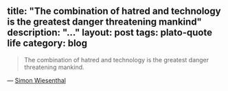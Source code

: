 title: "The combination of hatred and technology is the greatest danger threatening mankind"
description: "..."
layout: post
tags: plato-quote life
category: blog
---


> The combination of hatred and technology is the greatest danger threatening mankind.

&mdash; [Simon Wiesenthal](https://en.wikipedia.org/wiki/Simon_Wiesenthal)
